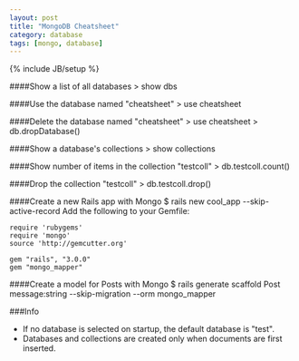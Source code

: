 ```yaml
---
layout: post
title: "MongoDB Cheatsheet"
category: database
tags: [mongo, database]
---
```

{% include JB/setup %}

####Show a list of all databases
    > show dbs

####Use the database named "cheatsheet"
    > use cheatsheet

####Delete the database named "cheatsheet"
    > use cheatsheet
    > db.dropDatabase()

####Show a database's collections
    > show collections

####Show number of items in the collection "testcoll"
    > db.testcoll.count()

####Drop the collection "testcoll"
    > db.testcoll.drop()

####Create a new Rails app with Mongo
    $ rails new cool_app --skip-active-record
Add the following to your Gemfile:
    
    require 'rubygems'
    require 'mongo'
    source 'http://gemcutter.org'

    gem "rails", "3.0.0"
    gem "mongo_mapper"

####Create a model for Posts with Mongo
    $ rails generate scaffold Post message:string --skip-migration --orm mongo_mapper

###Info
<ul>
<li>If no database is selected on startup, the default database is "test".</li>
<li>Databases and collections are created only when documents are first inserted.</li>
</ul>